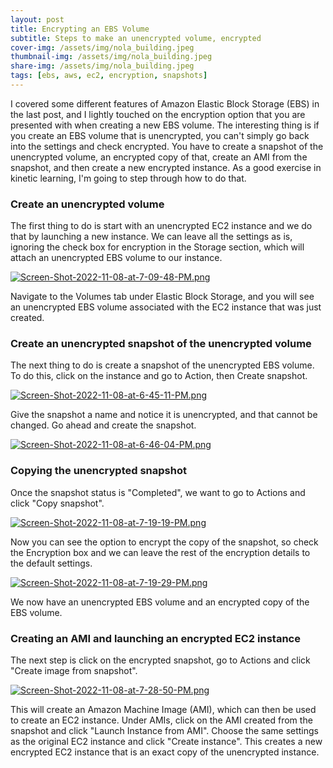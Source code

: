 ```yaml
---
layout: post
title: Encrypting an EBS Volume
subtitle: Steps to make an unencrypted volume, encrypted
cover-img: /assets/img/nola_building.jpeg
thumbnail-img: /assets/img/nola_building.jpeg
share-img: /assets/img/nola_building.jpeg
tags: [ebs, aws, ec2, encryption, snapshots]
---
```


I covered some different features of Amazon Elastic Block Storage (EBS) in the last post, and I lightly touched on the encryption option that you are presented with when creating a new EBS volume. The interesting thing is if you create an EBS volume that is unencrypted, you can't simply go back into the settings and check encrypted. You have to create a snapshot of the unencrypted volume, an encrypted copy of that, create an AMI from the snapshot, and then create a new encrypted instance. As a good exercise in kinetic learning, I'm going to step through how to do that.

### Create an unencrypted volume
The first thing to do is start with an unencrypted EC2 instance and we do that by launching a new instance. We can leave all the settings as is, ignoring the check box for encryption in the Storage section, which will attach an unencrypted EBS volume to our instance.

[![Screen-Shot-2022-11-08-at-7-09-48-PM.png](https://i.postimg.cc/HLfK0mc1/Screen-Shot-2022-11-08-at-7-09-48-PM.png)](https://postimg.cc/Mcmdxhm9)

Navigate to the Volumes tab under Elastic Block Storage, and you will see an unencrypted EBS volume associated with the EC2 instance that was just created.

### Create an unencrypted snapshot of the unencrypted volume
The next thing to do is create a snapshot of the unencrypted EBS volume. To do this, click on the instance and go to Action, then Create snapshot.

[![Screen-Shot-2022-11-08-at-6-45-11-PM.png](https://i.postimg.cc/QN9KzbWN/Screen-Shot-2022-11-08-at-6-45-11-PM.png)](https://postimg.cc/4nG37p5j)

Give the snapshot a name and notice it is unencrypted, and that cannot be changed. Go ahead and create the snapshot.

[![Screen-Shot-2022-11-08-at-6-46-04-PM.png](https://i.postimg.cc/52Nxh4k5/Screen-Shot-2022-11-08-at-6-46-04-PM.png)](https://postimg.cc/WhCLrvVt)

### Copying the unencrypted snapshot
Once the snapshot status is "Completed", we want to go to Actions and click "Copy snapshot".

[![Screen-Shot-2022-11-08-at-7-19-19-PM.png](https://i.postimg.cc/kXg2PPGm/Screen-Shot-2022-11-08-at-7-19-19-PM.png)](https://postimg.cc/BtRS2y2Y)

Now you can see the option to encrypt the copy of the snapshot, so check the Encryption box and we can leave the rest of the encryption details to the default settings.

[![Screen-Shot-2022-11-08-at-7-19-29-PM.png](https://i.postimg.cc/FK5FRMr1/Screen-Shot-2022-11-08-at-7-19-29-PM.png)](https://postimg.cc/VJgPZHbc)

We now have an unencrypted EBS volume and an encrypted copy of the EBS volume.

### Creating an AMI and launching an encrypted EC2 instance
The next step is click on the encrypted snapshot, go to Actions and click "Create image from snapshot".

[![Screen-Shot-2022-11-08-at-7-28-50-PM.png](https://i.postimg.cc/1t1LDS2V/Screen-Shot-2022-11-08-at-7-28-50-PM.png)](https://postimg.cc/rdgnLB8q)

This will create an Amazon Machine Image (AMI), which can then be used to create an EC2 instance. Under AMIs, click on the AMI created from the snapshot and click "Launch Instance from AMI". Choose the same settings as the original EC2 instance and click "Create instance". This creates a new encrypted EC2 instance that is an exact copy of the unencrypted instance.

